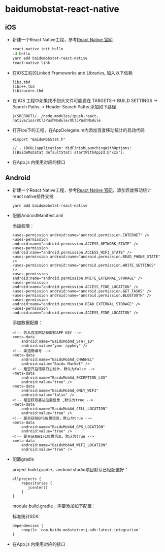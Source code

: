 # baidumobstat-react-native
## iOS
- 新建一个React Native工程，参考[React Native 官网](https://facebook.github.io/react-native/)

     ```bash
     react-native init hello
     cd hello
     yarn add baidumobstat-react-native
     react-native link
     ```

- 在iOS工程的Linked Frameworks and Libraries, 加入以下依赖
	
	```
	libz.tbd
	libc++.tbd
	libicucore.tbd
	```

- 在 iOS 工程中如果找不到头文件可能要在 TARGETS-> BUILD SETTINGS -> Search Paths -> Header Search Paths 添加如下路径

    ```
    $(SRCROOT)/../node_modules/jpush-react-native/ios/RCTJPushModule/RCTJPushModule
    ```
    
- 打开ios下的工程，在AppDelegate.m内添加百度移动统计的启动代码
  
     ```objc
     #import "BaiduMobStat.h"
     
     // - (BOOL)application: didFinishLaunchingWithOptions:
     [[BaiduMobStat defaultStat] startWithAppId:@"xxx"];
     ```
 
- 在App.js 内使用对应的接口

## Android
* 新建一个React Native工程，参考[React Native 官网](https://facebook.github.io/react-native/)，添加百度移动统计react native插件支持
	
	```
	yarn add baidumobstat-react-native
	```
* 配置AndroidManifest.xml
	
	添加权限：
	
	```
	<uses-permission android:name="android.permission.INTERNET" />
	<uses-permission android:name="android.permission.ACCESS_NETWORK_STATE" />
	<uses-permission android:name="android.permission.ACCESS_WIFI_STATE" />
	<uses-permission android:name="android.permission.READ_PHONE_STATE" />
	<uses-permission android:name="android.permission.WRITE_SETTINGS" />
	<uses-permission android:name="android.permission.WRITE_EXTERNAL_STORAGE" />
	<uses-permission android:name="android.permission.ACCESS_FINE_LOCATION" />
	<uses-permission android:name="android.permission.GET_TASKS" />
	<uses-permission android:name="android.permission.BLUETOOTH" />
	<uses-permission android:name="android.permission.READ_EXTERNAL_STORAGE" />
	<uses-permission android:name="android.permission.ACCESS_FINE_LOCATION" />
	```
	
	添加数据配置：
	
	```
    <!-- 您从百度网站获取的APP KEY -->
    <meta-data
        android:name="BaiduMobAd_STAT_ID"
        android:value="your appkey" /> 
    <!-- 渠道商编号 -->
    <meta-data
        android:name="BaiduMobAd_CHANNEL"
        android:value="Baidu Market" />
    <!-- 是否开启错误日志统计，默认为false -->
    <meta-data
        android:name="BaiduMobAd_EXCEPTION_LOG"
        android:value="true" />
    <meta-data
        android:name="BaiduMobAd_ONLY_WIFI"
        android:value="false" />
    <!-- 是否获取基站位置信息 ,默认为true -->
    <meta-data
        android:name="BaiduMobAd_CELL_LOCATION"
        android:value="true" />
    <!-- 是否获取GPS位置信息，默认为true -->
    <meta-data
        android:name="BaiduMobAd_GPS_LOCATION"
        android:value="true" />
    <!-- 是否获取WIFI位置信息，默认为true -->
    <meta-data
        android:name="BaiduMobAd_WIFI_LOCATION"
        android:value="true" />
	```
	
* 配置gradle
	
	project build.gradle，android studio项目默认已经配置好：
	
	```
	allprojects {
   	    repositories {
           jcenter()
        }
	}
	```
	module build.gradle，需要添加如下配置：
	
	标准统计SDK:
	
	```
	dependencies {
    	compile 'com.baidu.mobstat:mtj-sdk:latest.integration'
	}
	```
	
* 在App.js 内使用对应的接口
